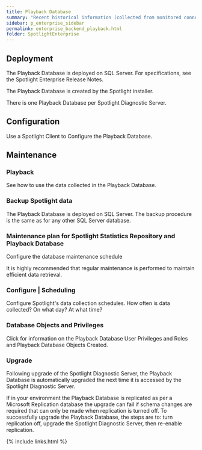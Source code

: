 ```yaml
---
title: Playback Database
summary: "Recent historical information (collected from monitored connections) is stored in the Playback Database."
sidebar: p_enterprise_sidebar
permalink: enterprise_backend_playback.html
folder: SpotlightEnterprise
---
```


## Deployment

The Playback Database is deployed on SQL Server. For specifications, see the Spotlight Enterprise Release Notes.

The Playback Database is created by the Spotlight installer.

There is one Playback Database per Spotlight Diagnostic Server.

## Configuration

Use a Spotlight Client to Configure the Playback Database.

## Maintenance

### Playback

See how to use the data collected in the Playback Database.

### Backup Spotlight data

The Playback Database is deployed on SQL Server. The backup procedure is the same as for any other SQL Server database.

### Maintenance plan for Spotlight Statistics Repository and Playback Database

Configure the database maintenance schedule

It is highly recommended that regular maintenance is performed to maintain efficient data retrieval.

### Configure \| Scheduling

Configure Spotlight's data collection schedules. How often is data collected? On what day? At what time?

### Database Objects and Privileges

Click for information on the Playback Database User Privileges and Roles and Playback Database Objects Created.

### Upgrade

Following upgrade of the Spotlight Diagnostic Server, the Playback Database is automatically upgraded the next time it is accessed by the Spotlight Diagnostic Server.

If in your environment the Playback Database is replicated as per a Microsoft Replication database the upgrade can fail if schema changes are required that can only be made when replication is turned off. To successfully upgrade the Playback Database, the steps are to: turn replication off, upgrade the Spotlight Diagnostic Server, then re-enable replication.



{% include links.html %}
